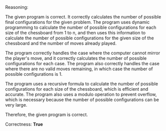 Reasoning: 

The given program is correct. It correctly calculates the number of possible final configurations for the given problem. The program uses dynamic programming to calculate the number of possible configurations for each size of the chessboard from 1 to n, and then uses this information to calculate the number of possible configurations for the given size of the chessboard and the number of moves already played.

The program correctly handles the case where the computer cannot mirror the player's move, and it correctly calculates the number of possible configurations for each case. The program also correctly handles the case where there are no valid moves remaining, in which case the number of possible configurations is 1.

The program uses a recursive formula to calculate the number of possible configurations for each size of the chessboard, which is efficient and accurate. The program also uses a modulo operation to prevent overflow, which is necessary because the number of possible configurations can be very large.

Therefore, the given program is correct.

Correctness: **True**